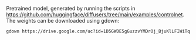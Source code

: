 Pretrained model, generated by running the scripts in https://github.com/huggingface/diffusers/tree/main/examples/controlnet. The weights can be downloaded using gdown:
```
gdown https://drive.google.com/uc?id=1D5GWDE5gGuzzvYMDrOj_BjuKlLFIWiTq
```
